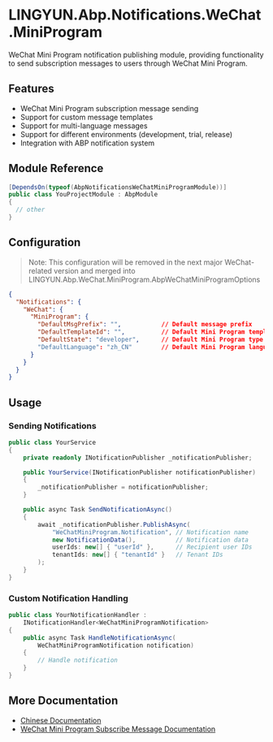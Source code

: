 # LINGYUN.Abp.Notifications.WeChat.MiniProgram

WeChat Mini Program notification publishing module, providing functionality to send subscription messages to users through WeChat Mini Program.

## Features

* WeChat Mini Program subscription message sending
* Support for custom message templates
* Support for multi-language messages
* Support for different environments (development, trial, release)
* Integration with ABP notification system

## Module Reference

```csharp
[DependsOn(typeof(AbpNotificationsWeChatMiniProgramModule))]
public class YouProjectModule : AbpModule
{
  // other
}
```

## Configuration

> Note: This configuration will be removed in the next major WeChat-related version and merged into LINGYUN.Abp.WeChat.MiniProgram.AbpWeChatMiniProgramOptions

```json
{
  "Notifications": {
    "WeChat": {
      "MiniProgram": {
        "DefaultMsgPrefix": "",           // Default message prefix
        "DefaultTemplateId": "",          // Default Mini Program template ID
        "DefaultState": "developer",      // Default Mini Program type: developer/trial/formal
        "DefaultLanguage": "zh_CN"        // Default Mini Program language
      }
    }
  }
}
```

## Usage

### Sending Notifications

```csharp
public class YourService
{
    private readonly INotificationPublisher _notificationPublisher;

    public YourService(INotificationPublisher notificationPublisher)
    {
        _notificationPublisher = notificationPublisher;
    }

    public async Task SendNotificationAsync()
    {
        await _notificationPublisher.PublishAsync(
            "WeChatMiniProgram.Notification", // Notification name
            new NotificationData(),           // Notification data
            userIds: new[] { "userId" },      // Recipient user IDs
            tenantIds: new[] { "tenantId" }   // Tenant IDs
        );
    }
}
```

### Custom Notification Handling

```csharp
public class YourNotificationHandler : 
    INotificationHandler<WeChatMiniProgramNotification>
{
    public async Task HandleNotificationAsync(
        WeChatMiniProgramNotification notification)
    {
        // Handle notification
    }
}
```

## More Documentation

* [Chinese Documentation](README.md)
* [WeChat Mini Program Subscribe Message Documentation](https://developers.weixin.qq.com/miniprogram/dev/framework/open-ability/subscribe-message.html)
